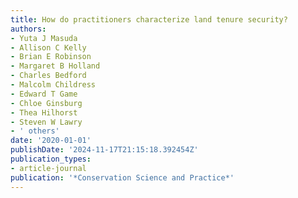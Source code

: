 ```yaml
---
title: How do practitioners characterize land tenure security?
authors:
- Yuta J Masuda
- Allison C Kelly
- Brian E Robinson
- Margaret B Holland
- Charles Bedford
- Malcolm Childress
- Edward T Game
- Chloe Ginsburg
- Thea Hilhorst
- Steven W Lawry
- ' others'
date: '2020-01-01'
publishDate: '2024-11-17T21:15:18.392454Z'
publication_types:
- article-journal
publication: '*Conservation Science and Practice*'
---
```

